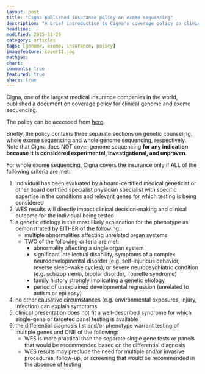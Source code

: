 ```yaml
---
layout: post
title: "Cigna published insurance policy on exome sequencing"
description: "A brief introduction to Cigna's coverage policy on clinical exome sequencing."
headline: 
modified: 2015-11-25
category: articles
tags: [genome, exome, insurance, policy]
imagefeature: cover11.jpg
mathjax: 
chart: 
comments: true
featured: true
share: true
---
```


Cigna, one of the largest medical insurance companies in the world, published a document on coverage policy for clinical genome and exome sequencing. 

The policy can be accessed from [here](https://cignaforhcp.cigna.com/public/content/pdf/coveragePolicies/medical/mm_0519_coveragepositioncriteria_exome_genome_sequence.pdf).

Briefly, the policy contains three separate sections on genetic counseling, whole exome sequencing and whole genome sequencing, respectively. Note that Cigna does NOT cover genome sequencing **for any indication because it is considered experimental, investigational, and unproven**.

For whole exome sequencing, Cigna covers the insurance only if ALL of the following criteria are met:

1. Individual has been evaluated by a board-certified medical geneticist or other board certified specialist
physician specialist with specific expertise in the conditions and relevant genes for which testing is
being considered 
2. WES results will directly impact clinical decision-making and clinical outcome for the individual being
tested 
3. a genetic etiology is the most likely explanation for the phenotype as demonstrated by EITHER of the following:
    * multiple abnormalities affecting unrelated organ systems
    * TWO of the following criteria are met:
        - abnormality affecting a single organ system
        - significant intellectual disability, symptoms of a complex neurodevelopmental disorder (e.g. self-injurious behavior, reverse sleep-wake cycles), or severe neuropsychiatric condition (e.g. schizophrenia, bipolar disorder, Tourette syndrome)
        - family history strongly implicating a genetic etiology
        - period of unexplained developmental regression (unrelated to autism or epilepsy)
4. no other causative circumstances (e.g. environmental exposures, injury, infection) can explain
symptoms
5. clinical presentation does not fit a well-described syndrome for which single-gene or targeted panel
testing is available
6. the differential diagnosis list and/or phenotype warrant testing of multiple genes and ONE of the
following:
    * WES is more practical than the separate single gene tests or panels that would be
recommended based on the differential diagnosis
    * WES results may preclude the need for multiple and/or invasive procedures, follow-up, or
screening that would be recommended in the absence of testing

